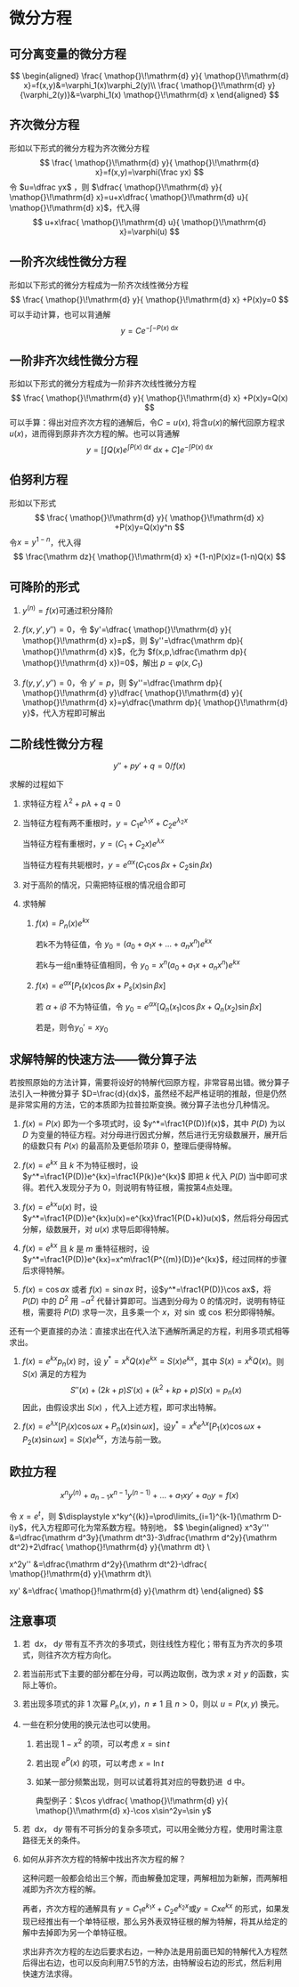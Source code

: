 # 微分方程

## 可分离变量的微分方程

$$
\begin{aligned}
   \frac{ \mathop{}\!\mathrm{d} y}{ \mathop{}\!\mathrm{d} x}=f(x,y)&=\varphi_1(x)\varphi_2(y)\\
\frac{ \mathop{}\!\mathrm{d} y}{\varphi_2(y)}&=\varphi_1(x) \mathop{}\!\mathrm{d} x
\end{aligned}
$$

## 齐次微分方程

形如以下形式的微分方程为齐次微分方程
$$
\frac{ \mathop{}\!\mathrm{d} y}{ \mathop{}\!\mathrm{d} x}=f(x,y)=\varphi(\frac yx)
$$
令 $u=\dfrac yx$ ，则 $\dfrac{ \mathop{}\!\mathrm{d} y}{ \mathop{}\!\mathrm{d} x}=u+x\dfrac{ \mathop{}\!\mathrm{d} u}{ \mathop{}\!\mathrm{d} x}$，代入得
$$
u+x\frac{ \mathop{}\!\mathrm{d} u}{ \mathop{}\!\mathrm{d} x}=\varphi(u)
$$

## 一阶齐次线性微分方程

形如以下形式的微分方程成为一阶齐次线性微分方程
$$
\frac{ \mathop{}\!\mathrm{d} y}{ \mathop{}\!\mathrm{d} x} +P(x)y=0
$$
可以手动计算，也可以背通解
$$
y=Ce^{-\int-P(x) \mathop{}\!\mathrm{d} x}
$$

## 一阶非齐次线性微分方程

形如以下形式的微分方程成为一阶非齐次线性微分方程
$$
\frac{ \mathop{}\!\mathrm{d} y}{ \mathop{}\!\mathrm{d} x} +P(x)y=Q(x)
$$
可以手算：得出对应齐次方程的通解后，令$C=u(x)$, 将含$u(x)$的解代回原方程求$u(x)$，进而得到原非齐次方程的解。也可以背通解
$$
y=\left[\int Q(x)e^{\int P(x) \mathop{}\!\mathrm{d} x} \mathop{}\!\mathrm{d} x+C\right]e^{-\int P(x) \mathop{}\!\mathrm{d} x}
$$
## 伯努利方程

形如以下形式
$$
\frac{ \mathop{}\!\mathrm{d} y}{ \mathop{}\!\mathrm{d} x} +P(x)y=Q(x)y^n
$$
令$x=y^{1-n}$，代入得
$$
\frac{\mathrm dz}{ \mathop{}\!\mathrm{d} x} +(1-n)P(x)z=(1-n)Q(x)
$$

## 可降阶的形式

1. $y^{(n)}=f(x)$可通过积分降阶

2. $f(x,y',y'')=0$，令 $y'=\dfrac{ \mathop{}\!\mathrm{d} y}{ \mathop{}\!\mathrm{d} x}=p$，则 $y''=\dfrac{\mathrm dp}{ \mathop{}\!\mathrm{d} x}$，化为 $f(x,p,\dfrac{\mathrm dp}{ \mathop{}\!\mathrm{d} x})=0$，解出 $p=\varphi(x,C_1)$

3. $f(y,y',y'')=0$，令 $y'=p$，则 $y''=\dfrac{\mathrm dp}{ \mathop{}\!\mathrm{d} y}\dfrac{ \mathop{}\!\mathrm{d} y}{ \mathop{}\!\mathrm{d} x}=y\dfrac{\mathrm dp}{ \mathop{}\!\mathrm{d} y}$，代入方程即可解出

## 二阶线性微分方程

$$
y''+py'+q=0/f(x)
$$

求解的过程如下

1. 求特征方程 $\lambda^2+p\lambda+q=0$

2. 当特征方程有两不重根时，$y=C_1e^{\lambda_1x}+C_2e^{\lambda_2x}$

   当特征方程有重根时，$y=(C_1+C_2x)e^{\lambda x}$

   当特征方程有共轭根时，$y=e^{\alpha x}(C_1\cos\beta x+C_2\sin\beta x)$

3. 对于高阶的情况，只需把特征根的情况组合即可

4. 求特解

   1. $f(x)=P_n(x)e^{kx}$

      若k不为特征值，令 $y_0=(a_0+a_1x+\dots+a_nx^n)e^{kx}$

      若k与一组n重特征值相同，令 $y_0=x^n(a_0+a_1x+a_nx^n)e^{kx}$

   2. $f(x)=e^{\alpha x}[P_t(x)\cos\beta x+P_s(x)\sin\beta x]$

      若 $\alpha+i\beta$ 不为特征值，令 $y_0=e^{\alpha x}[Q_n(x_1)\cos\beta x+Q_n(x_2)\sin\beta x]$

      若是，则令$y_0'=xy_0$

## 求解特解的快速方法——微分算子法

若按照原始的方法计算，需要将设好的特解代回原方程，非常容易出错。微分算子法引入一种微分算子 $D=\frac{d}{dx}$，虽然经不起严格证明的推敲，但是仍然是非常实用的方法，它的本质即为拉普拉斯变换。微分算子法也分几种情况。

1. $f(x)=P(x)$ 即为一个多项式时，设 $y^*=\frac1{P(D)}f(x)$，其中 $P(D)$ 为以 $D$ 为变量的特征方程。对分母进行因式分解，然后进行无穷级数展开，展开后的级数只有 $P(x)$ 的最高阶及更低阶项非 $0$，整理后便得特解。

2. $f(x)=e^{kx}$ 且 $k$ 不为特征根时，设 $y^*=\frac1{P(D)}e^{kx}=\frac1{P(k)}e^{kx}$ 即把 $k$ 代入 $P(D)$ 当中即可求得。若代入发现分子为 $0$，则说明有特征根，需按第4点处理。

3. $f(x)=e^{kx}u(x)$ 时，设 $y^*=\frac1{P(D)}e^{kx}u(x)=e^{kx}\frac1{P(D+k)}u(x)$，然后将分母因式分解，级数展开，对 $u(x)$ 求导后即得特解。

4. $f(x)=e^{kx}$ 且 $k$ 是 $m$ 重特征根时，设 $y^*=\frac1{P(D)}e^{kx}=x^m\frac1{P^{(m)}(D)}e^{kx}$，经过同样的步骤后求得特解。

5. $f(x)=\cos ax$ 或者 $f(x)=\sin ax$ 时，设$y^*=\frac1{P(D)}\cos ax$，将 $P(D)$ 中的 $D^2$ 用 $-a^2$ 代替计算即可。当遇到分母为 $0$ 的情况时，说明有特征根，需要将 $P(D)$ 求导一次，且多乘一个 $x$，对 $\sin$ 或 $\cos$ 积分即得特解。

还有一个更直接的办法：直接求出在代入法下通解所满足的方程，利用多项式相等求出。

1. $f(x)=e^{kx}p_n(x)$ 时，设 $y^*=x^kQ(x)e^{kx}=S(x)e^{kx}$，其中 $S(x)=x^kQ(x)$。则 $S(x)$ 满足的方程为
   $$
   S''(x)+(2k+p)S'(x)+(k^2+kp+p)S(x)=p_n(x)
   $$
   因此，由假设求出 $S(x)$ ，代入上述方程，即可求出特解。

2. $f(x)=e^{\lambda x}[P_l(x)\cos\omega x+P_n(x)\sin\omega x]$，设$y^*=x^ke^{\lambda x}[P_1(x)\cos\omega x+P_2(x)\sin\omega x]=S(x)e^{kx}$，方法与前一致。

## 欧拉方程

$$
x^ny^{(n)}+a_{n-1}x^{n-1}y^{(n-1)}+\dots+a_1xy'+a_0y=f(x)
$$

令 $x=e^t$，则 $\displaystyle x^ky^{(k)}=\prod\limits_{i=1}^{k-1}(\mathrm D-i)y$，代入方程即可化为常系数方程。特别地，
$$
\begin{aligned}
   x^3y''' &=\dfrac{\mathrm d^3y}{\mathrm dt^3}-3\dfrac{\mathrm d^2y}{\mathrm dt^2}+2\dfrac{ \mathop{}\!\mathrm{d} y}{\mathrm dt} \\

   x^2y'' &=\dfrac{\mathrm d^2y}{\mathrm dt^2}-\dfrac{ \mathop{}\!\mathrm{d} y}{\mathrm dt}\\

   xy' &=\dfrac{ \mathop{}\!\mathrm{d} y}{\mathrm dt}
\end{aligned}
$$


## 注意事项

1. 若 $\mathop{}\!\mathrm{d} x$，$\mathop{}\!\mathrm{d} y$ 带有互不齐次的多项式，则往线性方程化；带有互为齐次的多项式，则往齐次方程方向化。

2. 若当前形式下主要的部分都在分母，可以两边取倒，改为求 $x$ 对 $y$ 的函数，实际上等价。

3. 若出现多项式的非 $1$ 次幂 $P_n(x,y)$，$n\ne 1$ 且 $n>0$，则以 $u=P(x,y)$ 换元。

4. 一些在积分使用的换元法也可以使用。

   1. 若出现 $1-x^2$ 的项，可以考虑 $x=\sin t$

   2. 若出现 $e^P(x)$ 的项，可以考虑 $x=\ln t$

   3. 如某一部分频繁出现，则可以试着将其对应的导数扔进 $\mathop{}\!\mathrm{d}$ 中。

      典型例子：$\cos y\dfrac{ \mathop{}\!\mathrm{d} y}{ \mathop{}\!\mathrm{d} x}-\cos x\sin^2y=\sin y$

5. 若 $\mathop{}\!\mathrm{d} x$，$\mathop{}\!\mathrm{d} y$ 带有不可拆分的复杂多项式，可以用全微分方程，使用时需注意路径无关的条件。

6. 如何从非齐次方程的特解中找出齐次方程的解？
   
   这种问题一般都会给出三个解，而由解叠加定理，两解相加为新解，而两解相减即为齐次方程的解。
   
   再者，齐次方程的通解具有 $y=C_1e^{k_1x}+C_2e^{k_2x}$或$y=Cxe^{kx}$ 的形式，如果发现已经推出有一个单特征根，那么另外表双特征根的解为特解，将其从给定的解中去掉即为另一个单特征根。
   
   求出非齐次方程的左边后要求右边，一种办法是用前面已知的特解代入方程然后得出右边，也可以反向利用7.5节的方法，由特解设右边的形式，然后利用快速方法求得。